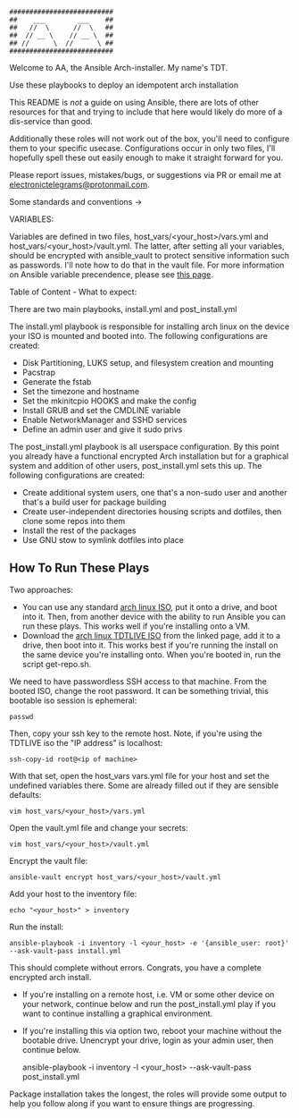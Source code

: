     ##########################
    ##    ___        ___    ##
    ##   //  \      //  \   ##
    ##  // __ \    // __ \  ##
    ## //      \  //      \ ##
    ##########################


Welcome to AA, the Ansible Arch-installer. My name's TDT.

Use these playbooks to deploy an idempotent arch installation

This README is _not_ a guide on using Ansible, there are lots of other resources for that and trying to include that here would likely do more of a dis-service than good.

Additionally these roles will not work out of the box, you'll need to configure them to your specific usecase. Configurations occur in only two files, I'll hopefully spell these out easily enough to make it straight forward for you.

Please report issues, mistakes/bugs, or suggestions via PR or email me at electronictelegrams@protonmail.com.

Some standards and conventions ->

VARIABLES:

Variables are defined in two files, host_vars/<your_host>/vars.yml and host_vars/<your_host>/vault.yml. The latter, after setting all your variables, should be encrypted with ansible_vault to protect sensitive information such as passwords. I'll note how to do that in the vault file. For more information on Ansible variable precendence, please see [this page](https://docs.ansible.com/ansible/latest/reference_appendices/general_precedence.html).

Table of Content - What to expect:

There are two main playbooks, install.yml and post_install.yml

The install.yml playbook is responsible for installing arch linux on the device your ISO is mounted and booted into. The following configurations are created:

- Disk Partitioning, LUKS setup, and filesystem creation and mounting
- Pacstrap
- Generate the fstab
- Set the timezone and hostname
- Set the mkinitcpio HOOKS and make the config
- Install GRUB and set the CMDLINE variable
- Enable NetworkManager and SSHD services
- Define an admin user and give it sudo privs

The post_install.yml playbook is all userspace configuration. By this point you already have a functional encrypted Arch installation but for a graphical system and addition of other users, post_install.yml sets this up. The following configurations are created:

- Create additional system users, one that's a non-sudo user and another that's a build user for package building
- Create user-independent directories housing scripts and dotfiles, then clone some repos into them
- Install the rest of the packages
- Use GNU stow to symlink dotfiles into place


## How To Run These Plays

Two approaches:

- You can use any standard [arch linux ISO](https://archlinux.org/download/), put it onto a drive, and boot into it. Then, from another device with the ability to run Ansible you can run these plays. This works well if you're installing onto a VM.
- Download the [arch linux TDTLIVE ISO](https://topdowntom.space/tech) from the linked page, add it to a drive, then boot into it. This works best if you're running the install on the same device you're installing onto. When you're booted in, run the script get-repo.sh.

We need to have passwordless SSH access to that machine. From the booted ISO, change the root password. It can be something trivial, this bootable iso session is ephemeral:

    passwd

Then, copy your ssh key to the remote host. Note, if you're using the TDTLIVE iso the "IP address" is localhost:

    ssh-copy-id root@<ip of machine>

With that set, open the host_vars vars.yml file for your host and set the undefined variables there. Some are already filled out if they are sensible defaults:

    vim host_vars/<your_host>/vars.yml

Open the vault.yml file and change your secrets:

    vim host_vars/<your_host>/vault.yml

Encrypt the vault file:

    ansible-vault encrypt host_vars/<your_host>/vault.yml

Add your host to the inventory file:

    echo "<your_host>" > inventory

Run the install:

    ansible-playbook -i inventory -l <your_host> -e '{ansible_user: root}' --ask-vault-pass install.yml

This should complete without errors. Congrats, you have a complete encrypted arch install.

- If you're installing on a remote host, i.e. VM or some other device on your network, continue below and run the post_install.yml play if you want to continue installing a graphical environment.
- If you're installing this via option two, reboot your machine without the bootable drive. Unencrypt your drive, login as your admin user, then continue below.

    ansible-playbook -i inventory -l <your_host> --ask-vault-pass post_install.yml

Package installation takes the longest, the roles will provide some output to help you follow along if you want to ensure things are progressing.
